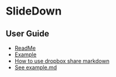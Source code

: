 # SlideDown
## User Guide

- [ReadMe](?src=README.md)
- [Example](?src=md/example.md)
- [How to use dropbox share markdown](?src=README.md#slide-7)
- [See example.md](md/example.md)

